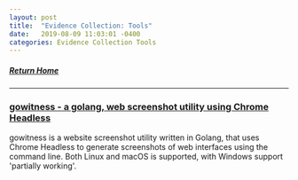 ```yaml
---
layout: post
title:  "Evidence Collection: Tools"
date:   2019-08-09 11:03:01 -0400
categories: Evidence Collection Tools
---
```


##### [Return Home](https://thegetch.github.io/penetration/testing/resources/2020/07/24/Home/)

---

### [gowitness - a golang, web screenshot utility using Chrome Headless](https://github.com/sensepost/gowitness)

gowitness is a website screenshot utility written in Golang, that uses Chrome Headless to generate screenshots of web interfaces using the command line. Both Linux and macOS is supported, with Windows support 'partially working'.
